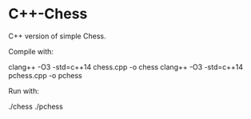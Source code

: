 C++-Chess
========

C++ version of simple Chess.

Compile with:

clang++ -O3 -std=c++14 chess.cpp -o chess
clang++ -O3 -std=c++14 pchess.cpp -o pchess

Run with:

./chess
./pchess
